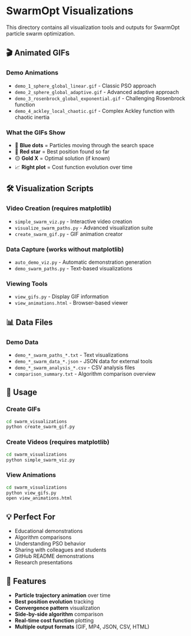 # SwarmOpt Visualizations

This directory contains all visualization tools and outputs for SwarmOpt particle swarm optimization.

## 🎬 Animated GIFs

### Demo Animations
- `demo_1_sphere_global_linear.gif` - Classic PSO approach
- `demo_2_sphere_global_adaptive.gif` - Advanced adaptive approach  
- `demo_3_rosenbrock_global_exponential.gif` - Challenging Rosenbrock function
- `demo_4_ackley_local_chaotic.gif` - Complex Ackley function with chaotic inertia

### What the GIFs Show
- 🔵 **Blue dots** = Particles moving through the search space
- 🔴 **Red star** = Best position found so far
- 🟡 **Gold X** = Optimal solution (if known)
- 📈 **Right plot** = Cost function evolution over time

## 🛠️ Visualization Scripts

### Video Creation (requires matplotlib)
- `simple_swarm_viz.py` - Interactive video creation
- `visualize_swarm_paths.py` - Advanced visualization suite
- `create_swarm_gif.py` - GIF animation creator

### Data Capture (works without matplotlib)
- `auto_demo_viz.py` - Automatic demonstration generation
- `demo_swarm_paths.py` - Text-based visualizations

### Viewing Tools
- `view_gifs.py` - Display GIF information
- `view_animations.html` - Browser-based viewer

## 📊 Data Files

### Demo Data
- `demo_*_swarm_paths_*.txt` - Text visualizations
- `demo_*_swarm_data_*.json` - JSON data for external tools
- `demo_*_swarm_analysis_*.csv` - CSV analysis files
- `comparison_summary.txt` - Algorithm comparison overview

## 🚀 Usage

### Create GIFs
```bash
cd swarm_visualizations
python create_swarm_gif.py
```

### Create Videos (requires matplotlib)
```bash
cd swarm_visualizations
python simple_swarm_viz.py
```

### View Animations
```bash
cd swarm_visualizations
python view_gifs.py
open view_animations.html
```

## 💡 Perfect For

- Educational demonstrations
- Algorithm comparisons
- Understanding PSO behavior
- Sharing with colleagues and students
- GitHub README demonstrations
- Research presentations

## 🎯 Features

- **Particle trajectory animation** over time
- **Best position evolution** tracking
- **Convergence pattern** visualization
- **Side-by-side algorithm** comparison
- **Real-time cost function** plotting
- **Multiple output formats** (GIF, MP4, JSON, CSV, HTML)
